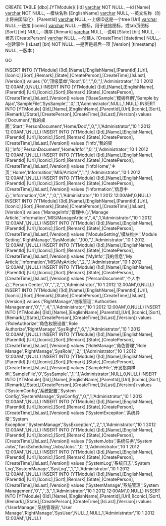 


CREATE TABLE [dbo].[YTModule](
    [Id] [varchar](50) NOT NULL, --id
    [Name] [varchar](200) NOT NULL, --模块名称
    [EnglishName] [varchar](200) NULL, --英文名称（防止将来国际化）
    [ParentId] [varchar](50) NULL,--上级ID这是一个tree
    [Url] [varchar](200) NULL,--链接
    [Iconic] [varchar](200) NULL,--图标，用于链接图标，或tab页图标
    [Sort] [int] NULL,--排序
    [Remark] [varchar](4000) NULL,--说明
    [State] [bit] NULL, --状态
    [CreatePerson] [varchar](200) NULL, --创建人
    [CreateTime] [datetime] NULL,--创建事件
    [IsLast] [bit] NOT NULL, --是否是最后一项
    [Version] [timestamp] NULL, --版本
) 

GO


INSERT INTO [YTModule] ([Id],[Name],[EnglishName],[ParentId],[Url],[Iconic],[Sort],[Remark],[State],[CreatePerson],[CreateTime],[IsLast],[Version]) values ('0','顶级菜单','Root','0','','',0,'',1,'Administrator','10  1 2012 12:00AM',0,NULL)
INSERT INTO [YTModule] ([Id],[Name],[EnglishName],[ParentId],[Url],[Iconic],[Sort],[Remark],[State],[CreatePerson],[CreateTime],[IsLast],[Version]) values ('BaseSample','模板样例','Sample by Ajax','SampleFile','SysSample','',0,'',1,'Administrator',NULL,1,NULL)
INSERT INTO [YTModule] ([Id],[Name],[EnglishName],[ParentId],[Url],[Iconic],[Sort],[Remark],[State],[CreatePerson],[CreateTime],[IsLast],[Version]) values ('Document','我的桌面','Start','PersonDocument','Home/Doc','',0,'',1,'Administrator','10  1 2012 12:00AM',1,NULL)
INSERT INTO [YTModule] ([Id],[Name],[EnglishName],[ParentId],[Url],[Iconic],[Sort],[Remark],[State],[CreatePerson],[CreateTime],[IsLast],[Version]) values ('Info','我的资料','Info','PersonDocument','Home/Info','',0,'',1,'Administrator','10  1 2012 12:00AM',1,NULL)
INSERT INTO [YTModule] ([Id],[Name],[EnglishName],[ParentId],[Url],[Iconic],[Sort],[Remark],[State],[CreatePerson],[CreateTime],[IsLast],[Version]) values ('InfoHome','主页','Home','Information','MIS/Article','',1,'',1,'Administrator','10  1 2012 12:00AM',1,NULL)
INSERT INTO [YTModule] ([Id],[Name],[EnglishName],[ParentId],[Url],[Iconic],[Sort],[Remark],[State],[CreatePerson],[CreateTime],[IsLast],[Version]) values ('Information','信息中心','Information','OA','','',0,'',1,'Administrator','10  1 2012 12:00AM',0,NULL)
INSERT INTO [YTModule] ([Id],[Name],[EnglishName],[ParentId],[Url],[Iconic],[Sort],[Remark],[State],[CreatePerson],[CreateTime],[IsLast],[Version]) values ('ManageInfo','管理中心','Manage Article','Information','MIS/ManageArticle','',4,'',1,'Administrator','10  1 2012 12:00AM',1,NULL)
INSERT INTO [YTModule] ([Id],[Name],[EnglishName],[ParentId],[Url],[Iconic],[Sort],[Remark],[State],[CreatePerson],[CreateTime],[IsLast],[Version]) values ('ModuleSetting','模块维护','Module Setting','RightManage','SysModule','',100,'',1,'Administrator','10  1 2012 12:00AM',1,NULL)
INSERT INTO [YTModule] ([Id],[Name],[EnglishName],[ParentId],[Url],[Iconic],[Sort],[Remark],[State],[CreatePerson],[CreateTime],[IsLast],[Version]) values ('MyInfo','我的信息','My Article','Information','MIS/MyArticle','',2,'',1,'Administrator','10  1 2012 12:00AM',1,NULL)
INSERT INTO [YTModule] ([Id],[Name],[EnglishName],[ParentId],[Url],[Iconic],[Sort],[Remark],[State],[CreatePerson],[CreateTime],[IsLast],[Version]) values ('PersonDocument','个人中心','Person Center','0','','',2,'',1,'Administrator','10  1 2012 12:00AM',0,NULL)
INSERT INTO [YTModule] ([Id],[Name],[EnglishName],[ParentId],[Url],[Iconic],[Sort],[Remark],[State],[CreatePerson],[CreateTime],[IsLast],[Version]) values ('RightManage','权限管理','Authorities Management','0','','',4,'',1,'Administrator','10  1 2012 12:00AM',0,NULL)
INSERT INTO [YTModule] ([Id],[Name],[EnglishName],[ParentId],[Url],[Iconic],[Sort],[Remark],[State],[CreatePerson],[CreateTime],[IsLast],[Version]) values ('RoleAuthorize','角色权限设置','Role Authorize','RightManage','SysRight','',6,'',1,'Administrator','10  1 2012 12:00AM',1,NULL)
INSERT INTO [YTModule] ([Id],[Name],[EnglishName],[ParentId],[Url],[Iconic],[Sort],[Remark],[State],[CreatePerson],[CreateTime],[IsLast],[Version]) values ('RoleManage','角色管理','Role Manage','RightManage','SysRole','',2,'',1,'Administrator','10  1 2012 12:00AM',1,NULL)
INSERT INTO [YTModule] ([Id],[Name],[EnglishName],[ParentId],[Url],[Iconic],[Sort],[Remark],[State],[CreatePerson],[CreateTime],[IsLast],[Version]) values ('SampleFile','开发指南样例','SampleFile','0','SysSample','',1,'',1,'Administrator',NULL,0,NULL)
INSERT INTO [YTModule] ([Id],[Name],[EnglishName],[ParentId],[Url],[Iconic],[Sort],[Remark],[State],[CreatePerson],[CreateTime],[IsLast],[Version]) values ('SystemConfig','系统配置','System Config','SystemManage','SysConfig','',0,'',1,'Administrator','10  1 2012 12:00AM',1,NULL)
INSERT INTO [YTModule] ([Id],[Name],[EnglishName],[ParentId],[Url],[Iconic],[Sort],[Remark],[State],[CreatePerson],[CreateTime],[IsLast],[Version]) values ('SystemExcepiton','系统异常','System Exception','SystemManage','SysException','',2,'',1,'Administrator','10  1 2012 12:00AM',1,NULL)
INSERT INTO [YTModule] ([Id],[Name],[EnglishName],[ParentId],[Url],[Iconic],[Sort],[Remark],[State],[CreatePerson],[CreateTime],[IsLast],[Version]) values ('SystemJobs','系统任务','System Jobs','TaskScheduling','Jobs/Jobs','',0,'',1,'Administrator','10  1 2012 12:00AM',1,NULL)
INSERT INTO [YTModule] ([Id],[Name],[EnglishName],[ParentId],[Url],[Iconic],[Sort],[Remark],[State],[CreatePerson],[CreateTime],[IsLast],[Version]) values ('SystemLog','系统日志','System Log','SystemManage','SysLog','',1,'',1,'Administrator','10  1 2012 12:00AM',1,NULL)
INSERT INTO [YTModule] ([Id],[Name],[EnglishName],[ParentId],[Url],[Iconic],[Sort],[Remark],[State],[CreatePerson],[CreateTime],[IsLast],[Version]) values ('SystemManage','系统管理','System Management','0','','',3,'',1,'Administrator','10  1 2012 12:00AM',0,NULL)
INSERT INTO [YTModule] ([Id],[Name],[EnglishName],[ParentId],[Url],[Iconic],[Sort],[Remark],[State],[CreatePerson],[CreateTime],[IsLast],[Version]) values ('UserManage','系统管理员','User Manage','RightManage','SysUser',NULL,1,NULL,1,'Administrator','10  1 2012 12:00AM',1,NULL)

